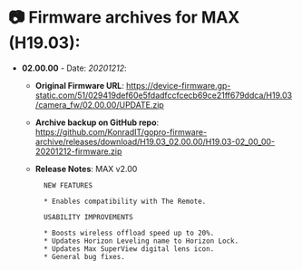# 📷 Firmware archives for MAX (H19.03):

- **02.00.00** - Date: *20201212*:
	- **Original Firmware URL**: https://device-firmware.gp-static.com/51/029419def60e5fdadfccfcecb69ce21ff679ddca/H19.03/camera_fw/02.00.00/UPDATE.zip
	- **Archive backup on GitHub repo**: https://github.com/KonradIT/gopro-firmware-archive/releases/download/H19.03_02.00.00/H19.03-02_00_00-20201212-firmware.zip
	- **Release Notes**:
			MAX v2.00
			
			NEW FEATURES
			
			* Enables compatibility with The Remote.
			
			USABILITY IMPROVEMENTS
			
			* Boosts wireless offload speed up to 20%.
			* Updates Horizon Leveling name to Horizon Lock.
			* Updates Max SuperView digital lens icon.
			* General bug fixes.
